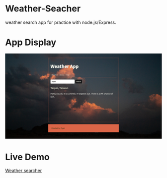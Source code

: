 # Weather-Seacher

weather search app for practice with node.js/Express. 

# App Display

![image](https://github.com/Chia-Hsing/Weather-Searcher/blob/master/img.png)

# Live Demo 

[Weather searcher](https://chia-weather-search-app.herokuapp.com/)
